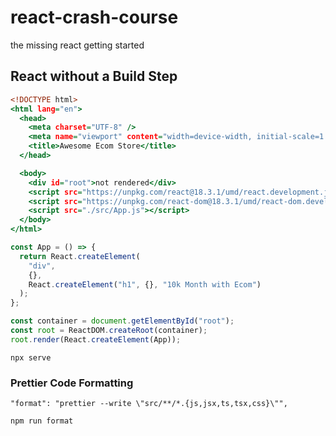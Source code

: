 # react-crash-course
the missing react getting started

## React without a Build Step

``` index.html
<!DOCTYPE html>
<html lang="en">
  <head>
    <meta charset="UTF-8" />
    <meta name="viewport" content="width=device-width, initial-scale=1.0" />
    <title>Awesome Ecom Store</title>
  </head>

  <body>
    <div id="root">not rendered</div>
    <script src="https://unpkg.com/react@18.3.1/umd/react.development.js"></script>
    <script src="https://unpkg.com/react-dom@18.3.1/umd/react-dom.development.js"></script>
    <script src="./src/App.js"></script>
  </body>
</html>
```

``` src/App.js
const App = () => {
  return React.createElement(
    "div",
    {},
    React.createElement("h1", {}, "10k Month with Ecom")
  );
};

const container = document.getElementById("root");
const root = ReactDOM.createRoot(container);
root.render(React.createElement(App));
```

```
npx serve
```


### Prettier Code Formatting
```
"format": "prettier --write \"src/**/*.{js,jsx,ts,tsx,css}\"",
```

```
npm run format
```
